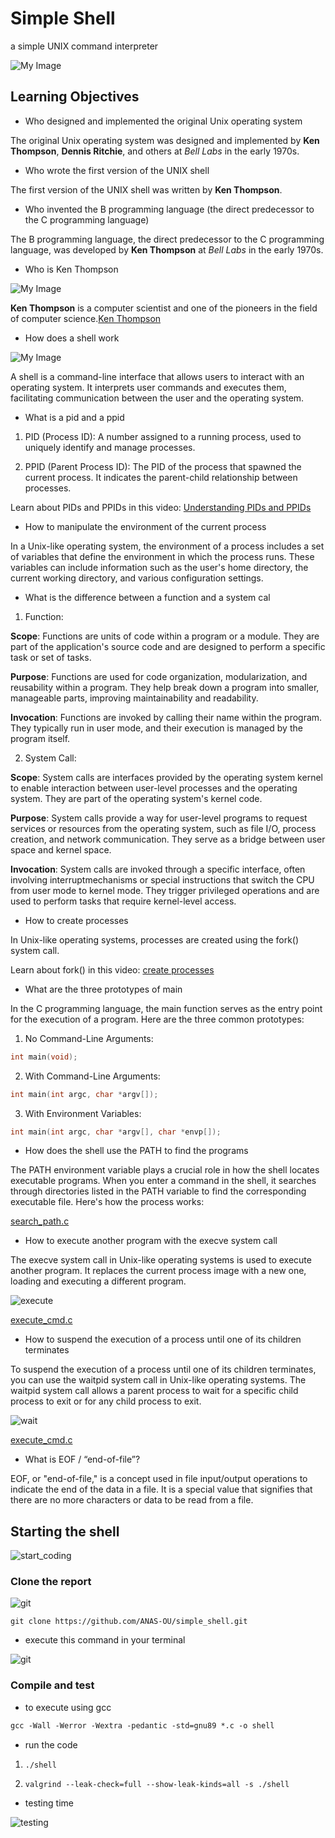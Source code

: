# Simple Shell

 a simple UNIX command interpreter

 ![My Image](/img/computer-nerd.gif)
## Learning Objectives

* Who designed and implemented the original Unix operating system

The original Unix operating system was designed and implemented by **Ken Thompson**, **Dennis Ritchie**, and others at *Bell Labs* in the early 1970s.

* Who wrote the first version of the UNIX shell

The first version of the UNIX shell was written by **Ken Thompson**.

* Who invented the B programming language (the direct predecessor to the C programming language)

The B programming language, the direct predecessor to the C programming language, was developed by **Ken Thompson** at *Bell Labs* in the early 1970s. 

* Who is Ken Thompson

 ![My Image](/img/download.jpeg)

**Ken Thompson** is a computer scientist and one of the pioneers in the field of computer science.[Ken Thompson](https://en.wikipedia.org/wiki/Ken_Thompson)

* How does a shell work

 ![My Image](/img/000.PNG)

A shell is a command-line interface that allows users to interact with an operating system. It interprets user commands and executes them, facilitating communication between the user and the operating system.

* What is a pid and a ppid

1. PID (Process ID): A number assigned to a running process, used to uniquely identify and manage processes.

2. PPID (Parent Process ID): The PID of the process that spawned the current process. It indicates the parent-child relationship between processes.

Learn about PIDs and PPIDs in this video: [Understanding PIDs and PPIDs](https://www.youtube.com/watch?v=PZrQ4eGm-hM)

* How to manipulate the environment of the current process

In a Unix-like operating system, the environment of a process includes a set of variables that define the environment in which the process runs. These variables can include information such as the user's home directory, the current working directory, and various configuration settings.

* What is the difference between a function and a system cal

1. Function:

 **Scope**: Functions are units of code within a program or a module. They are part of the application's source code and are designed to perform a specific task or set of tasks.

 **Purpose**: Functions are used for code organization, modularization, and reusability within a program. They help break down a program into smaller, manageable parts, improving maintainability and readability.

 **Invocation**: Functions are invoked by calling their name within the program. They typically run in user mode, and their execution is managed by the program itself.

2. System Call:

 **Scope**: System calls are interfaces provided by the operating system kernel to enable interaction between user-level processes and the operating system. They are part of the operating system's kernel code.

 **Purpose**: System calls provide a way for user-level programs to request services or resources from the operating system, such as file I/O, process creation, and network communication. They serve as a bridge between user space and kernel space.

 **Invocation**: System calls are invoked through a specific interface, often involving interruptmechanisms or special instructions that switch the CPU from user mode to kernel mode. They trigger privileged operations and are used to perform tasks that require kernel-level access.

* How to create processes

In Unix-like operating systems, processes are created using the fork() system call.

Learn about fork() in this video: [create processes](https://www.youtube.com/watch?v=94URLRsjqMQ)

* What are the three prototypes of main

In the C programming language, the main function serves as the entry point for the execution of a program. Here are the three common prototypes:

 1. No Command-Line Arguments:

 ```c
 int main(void);
 ```

 2. With Command-Line Arguments:
 
 ```c
 int main(int argc, char *argv[]);

 ```
 3. With Environment Variables:

 ```c
int main(int argc, char *argv[], char *envp[]);
 ```

* How does the shell use the PATH to find the programs

The PATH environment variable plays a crucial role in how the shell locates executable programs. When you enter a command in the shell, it searches through directories listed in the PATH variable to find the corresponding executable file. Here's how the process works:

[search_path.c](https://github.com/ANAS-OU/simple_shell/blob/master/get_path.c)

* How to execute another program with the execve system call

The execve system call in Unix-like operating systems is used to execute another program. It replaces the current process image with a new one, loading and executing a different program.

![execute](/img/44.PNG)

[execute_cmd.c](https://github.com/ANAS-OU/simple_shell/blob/master/execute_cmd.c)

* How to suspend the execution of a process until one of its children terminates

To suspend the execution of a process until one of its children terminates, you can use the waitpid system call in Unix-like operating systems. The waitpid system call allows a parent process to wait for a specific child process to exit or for any child process to exit. 

![wait](/img/00a0.PNG)

[execute_cmd.c](https://github.com/ANAS-OU/simple_shell/blob/master/execute_cmd.c)

* What is EOF / “end-of-file”?

EOF, or "end-of-file," is a concept used in file input/output operations to indicate the end of the data in a file. It is a special value that signifies that there are no more characters or data to be read from a file.

## Starting the shell

![start_coding](/img/giphy.gif)

### Clone the report

![git](/img/Capture1.PNG)

```git
git clone https://github.com/ANAS-OU/simple_shell.git
```
* execute this command in your terminal

![git](/img/jokes-how-to-speed-up-your-download.gif)

### Compile and test

* to execute using gcc

```gcc
gcc -Wall -Werror -Wextra -pedantic -std=gnu89 *.c -o shell
```
* run the code

1. ```./shell ```

2. ```valgrind --leak-check=full --show-leak-kinds=all -s ./shell```

* testing time

![testing](/img/using-the-computer-debbie-harper.gif)

